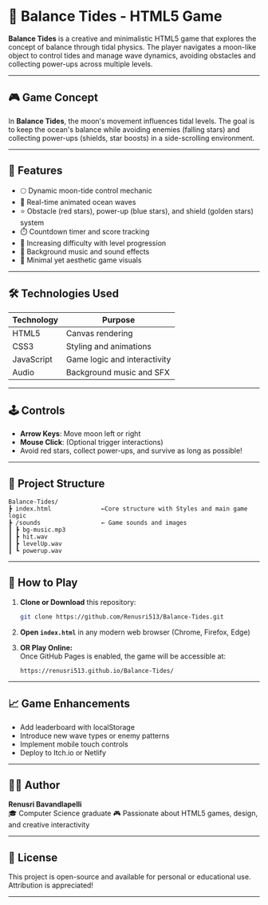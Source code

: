 # 🌊 Balance Tides - HTML5 Game

**Balance Tides** is a creative and minimalistic HTML5 game that explores the concept of balance through tidal physics. The player navigates a moon-like object to control tides and manage wave dynamics, avoiding obstacles and collecting power-ups across multiple levels.

---

## 🎮 Game Concept

In **Balance Tides**, the moon's movement influences tidal levels. The goal is to keep the ocean's balance while avoiding enemies (falling stars) and collecting power-ups (shields, star boosts) in a side-scrolling environment.

---

## 🧩 Features

- 🌕 Dynamic moon-tide control mechanic
- 🌊 Real-time animated ocean waves
- ⭐ Obstacle (red stars), power-up (blue stars), and shield (golden stars) system
- ⏱️ Countdown timer and score tracking
- 🧠 Increasing difficulty with level progression
- 🎵 Background music and sound effects
- 🎨 Minimal yet aesthetic game visuals

---

## 🛠️ Technologies Used

| Technology | Purpose                     |
|------------|-----------------------------|
| HTML5      | Canvas rendering             |
| CSS3       | Styling and animations       |
| JavaScript | Game logic and interactivity |
| Audio      | Background music and SFX     |

---

## 🕹️ Controls

- **Arrow Keys**: Move moon left or right
- **Mouse Click**: (Optional trigger interactions)
- Avoid red stars, collect power-ups, and survive as long as possible!

---

## 📁 Project Structure

```
Balance-Tides/
┣ index.html              ←Core structure with Styles and main game logic
┣ /sounds                 ← Game sounds and images
┃ ┣ bg-music.mp3
┃ ┣ hit.wav
┃ ┣ levelUp.wav
┃ ┗ powerup.wav
```

---

## 🚀 How to Play

1. **Clone or Download** this repository:
   ```bash
   git clone https://github.com/Renusri513/Balance-Tides.git
   ```

2. **Open `index.html`** in any modern web browser (Chrome, Firefox, Edge)

3. **OR Play Online:**  
   Once GitHub Pages is enabled, the game will be accessible at:  
   ```
   https://renusri513.github.io/Balance-Tides/
   ```

---

## 📈 Game Enhancements

- Add leaderboard with localStorage
- Introduce new wave types or enemy patterns
- Implement mobile touch controls
- Deploy to Itch.io or Netlify

---

## 👩‍💻 Author

**Renusri Bavandlapelli**  
🎓 Computer Science graduate 
🎮 Passionate about HTML5 games, design, and creative interactivity

---

## 📜 License

This project is open-source and available for personal or educational use. Attribution is appreciated!

---
